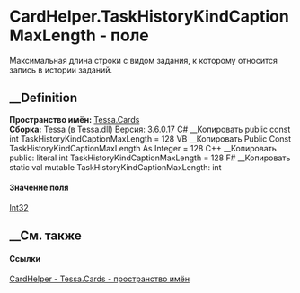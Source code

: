 # CardHelper.TaskHistoryKindCaptionMaxLength - поле
Максимальная длина строки с видом задания, к которому относится запись в
истории заданий.
## __Definition
 **Пространство имён:** [Tessa.Cards](N_Tessa_Cards.htm)  
 **Сборка:** Tessa (в Tessa.dll) Версия: 3.6.0.17
C# __Копировать
     public const int TaskHistoryKindCaptionMaxLength = 128
VB __Копировать
     Public Const TaskHistoryKindCaptionMaxLength As Integer = 128
C++ __Копировать
     public:
    literal int TaskHistoryKindCaptionMaxLength = 128
F# __Копировать
     static val mutable TaskHistoryKindCaptionMaxLength: int
#### Значение поля
[Int32](https://learn.microsoft.com/dotnet/api/system.int32)
##  __См. также
#### Ссылки
[CardHelper - ](T_Tessa_Cards_CardHelper.htm)
[Tessa.Cards - пространство имён](N_Tessa_Cards.htm)
